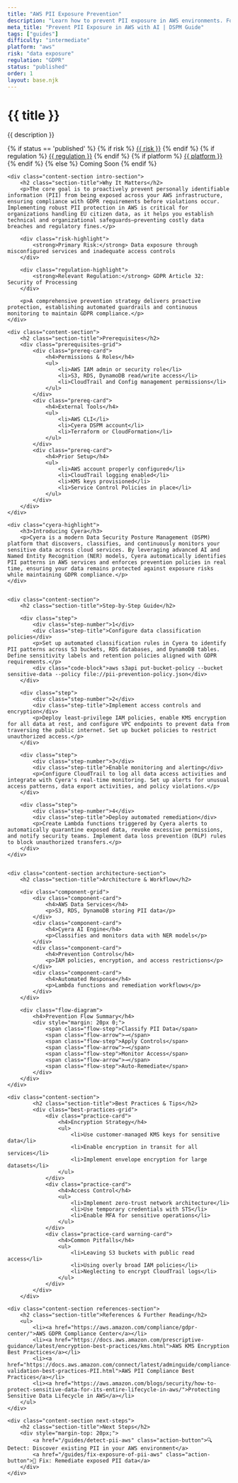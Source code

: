```yaml
---
title: "AWS PII Exposure Prevention"
description: "Learn how to prevent PII exposure in AWS environments. Follow step-by-step guidance for GDPR compliance and data protection."
meta_title: "Prevent PII Exposure in AWS with AI | DSPM Guide"
tags: ["guides"]
difficulty: "intermediate"
platform: "aws"
risk: "data exposure"
regulation: "GDPR"
status: "published"
order: 1
layout: base.njk
---
```


<div class="container">
    <div class="header">
        <h1>{{ title }}</h1>
        <p>{{ description }}</p>
        <div class="guide-tags-container">
			<div class="guide-tags-wrapper">
		    {% if status == 'published' %}
		        {% if risk %}
		        <a href="/risk/{{ risk | downcase | replace: ' ', '-' }}/" class="guide-tag risk">{{ risk }}</a>
		        {% endif %}
		        {% if regulation %}
		        <a href="/regulation/{{ regulation | downcase | replace: ' ', '-' }}/" class="guide-tag regulation">{{ regulation }}</a>
		        {% endif %}
		        {% if platform %}
		        <a href="/platforms/{{ platform | downcase | replace: ' ', '-' }}/" class="guide-tag platform">{{ platform }}</a>
		        {% endif %}
		    {% else %}
		        <span class="guide-tag coming-soon">Coming Soon</span>
		    {% endif %}
		</div>
		</div>
    </div>

    <div class="content-section intro-section">
        <h2 class="section-title">Why It Matters</h2>
        <p>The core goal is to proactively prevent personally identifiable information (PII) from being exposed across your AWS infrastructure, ensuring compliance with GDPR requirements before violations occur. Implementing robust PII protection in AWS is critical for organizations handling EU citizen data, as it helps you establish technical and organizational safeguards—preventing costly data breaches and regulatory fines.</p>
        
        <div class="risk-highlight">
            <strong>Primary Risk:</strong> Data exposure through misconfigured services and inadequate access controls
        </div>
        
        <div class="regulation-highlight">
            <strong>Relevant Regulation:</strong> GDPR Article 32: Security of Processing
        </div>
        
        <p>A comprehensive prevention strategy delivers proactive protection, establishing automated guardrails and continuous monitoring to maintain GDPR compliance.</p>
    </div>

    <div class="content-section">
        <h2 class="section-title">Prerequisites</h2>
        <div class="prerequisites-grid">
            <div class="prereq-card">
                <h4>Permissions & Roles</h4>
                <ul>
                    <li>AWS IAM admin or security role</li>
                    <li>S3, RDS, DynamoDB read/write access</li>
                    <li>CloudTrail and Config management permissions</li>
                </ul>
            </div>
            <div class="prereq-card">
                <h4>External Tools</h4>
                <ul>
                    <li>AWS CLI</li>
                    <li>Cyera DSPM account</li>
                    <li>Terraform or CloudFormation</li>
                </ul>
            </div>
            <div class="prereq-card">
                <h4>Prior Setup</h4>
                <ul>
                    <li>AWS account properly configured</li>
                    <li>CloudTrail logging enabled</li>
                    <li>KMS keys provisioned</li>
                    <li>Service Control Policies in place</li>
                </ul>
            </div>
        </div>
    </div>
	
    <div class="cyera-highlight">
        <h3>Introducing Cyera</h3>
        <p>Cyera is a modern Data Security Posture Management (DSPM) platform that discovers, classifies, and continuously monitors your sensitive data across cloud services. By leveraging advanced AI and Named Entity Recognition (NER) models, Cyera automatically identifies PII patterns in AWS services and enforces prevention policies in real time, ensuring your data remains protected against exposure risks while maintaining GDPR compliance.</p>
    </div>
	

    <div class="content-section">
        <h2 class="section-title">Step-by-Step Guide</h2>
        
        <div class="step">
            <div class="step-number">1</div>
            <div class="step-title">Configure data classification policies</div>
            <p>Set up automated classification rules in Cyera to identify PII patterns across S3 buckets, RDS databases, and DynamoDB tables. Define sensitivity labels and retention policies aligned with GDPR requirements.</p>
            <div class="code-block">aws s3api put-bucket-policy --bucket sensitive-data --policy file://pii-prevention-policy.json</div>
        </div>

        <div class="step">
            <div class="step-number">2</div>
            <div class="step-title">Implement access controls and encryption</div>
            <p>Deploy least-privilege IAM policies, enable KMS encryption for all data at rest, and configure VPC endpoints to prevent data from traversing the public internet. Set up bucket policies to restrict unauthorized access.</p>
        </div>

        <div class="step">
            <div class="step-number">3</div>
            <div class="step-title">Enable monitoring and alerting</div>
            <p>Configure CloudTrail to log all data access activities and integrate with Cyera's real-time monitoring. Set up alerts for unusual access patterns, data export activities, and policy violations.</p>
        </div>

        <div class="step">
            <div class="step-number">4</div>
            <div class="step-title">Deploy automated remediation</div>
            <p>Create Lambda functions triggered by Cyera alerts to automatically quarantine exposed data, revoke excessive permissions, and notify security teams. Implement data loss prevention (DLP) rules to block unauthorized transfers.</p>
        </div>
    </div>


    <div class="content-section architecture-section">
        <h2 class="section-title">Architecture & Workflow</h2>
        
        <div class="component-grid">
            <div class="component-card">
                <h4>AWS Data Services</h4>
                <p>S3, RDS, DynamoDB storing PII data</p>
            </div>
            <div class="component-card">
                <h4>Cyera AI Engine</h4>
                <p>Classifies and monitors data with NER models</p>
            </div>
            <div class="component-card">
                <h4>Prevention Controls</h4>
                <p>IAM policies, encryption, and access restrictions</p>
            </div>
            <div class="component-card">
                <h4>Automated Response</h4>
                <p>Lambda functions and remediation workflows</p>
            </div>
        </div>

        <div class="flow-diagram">
            <h4>Prevention Flow Summary</h4>
            <div style="margin: 20px 0;">
                <span class="flow-step">Classify PII Data</span>
                <span class="flow-arrow">→</span>
                <span class="flow-step">Apply Controls</span>
                <span class="flow-arrow">→</span>
                <span class="flow-step">Monitor Access</span>
                <span class="flow-arrow">→</span>
                <span class="flow-step">Auto-Remediate</span>
            </div>
        </div>
    </div>

	<div class="content-section">
	        <h2 class="section-title">Best Practices & Tips</h2>
	        <div class="best-practices-grid">
	            <div class="practice-card">
	                <h4>Encryption Strategy</h4>
	                <ul>
	                    <li>Use customer-managed KMS keys for sensitive data</li>
	                    <li>Enable encryption in transit for all services</li>
	                    <li>Implement envelope encryption for large datasets</li>
	                </ul>
	            </div>
	            <div class="practice-card">
	                <h4>Access Control</h4>
	                <ul>
	                    <li>Implement zero-trust network architecture</li>
	                    <li>Use temporary credentials with STS</li>
	                    <li>Enable MFA for sensitive operations</li>
	                </ul>
	            </div>
	            <div class="practice-card warning-card">
	                <h4>Common Pitfalls</h4>
	                <ul>
	                    <li>Leaving S3 buckets with public read access</li>
	                    <li>Using overly broad IAM policies</li>
	                    <li>Neglecting to encrypt CloudTrail logs</li>
	                </ul>
	            </div>
	        </div>
	    </div>

    <div class="content-section references-section">
        <h2 class="section-title">References & Further Reading</h2>
        <ul>
            <li><a href="https://aws.amazon.com/compliance/gdpr-center/">AWS GDPR Compliance Center</a></li>
            <li><a href="https://docs.aws.amazon.com/prescriptive-guidance/latest/encryption-best-practices/kms.html">AWS KMS Encryption Best Practices</a></li>
            <li><a href="https://docs.aws.amazon.com/connect/latest/adminguide/compliance-validation-best-practices-PII.html">AWS PII Compliance Best Practices</a></li>
            <li><a href="https://aws.amazon.com/blogs/security/how-to-protect-sensitive-data-for-its-entire-lifecycle-in-aws/">Protecting Sensitive Data Lifecycle in AWS</a></li>
        </ul>
    </div>

    <div class="content-section next-steps">
        <h2 class="section-title">Next Steps</h2>
        <div style="margin-top: 20px;">
            <a href="/guides/detect-pii-aws" class="action-button">🔍 Detect: Discover existing PII in your AWS environment</a>
            <a href="/guides/fix-exposure-of-pii-aws" class="action-button">🔧 Fix: Remediate exposed PII data</a>
        </div>
    </div>
</div>